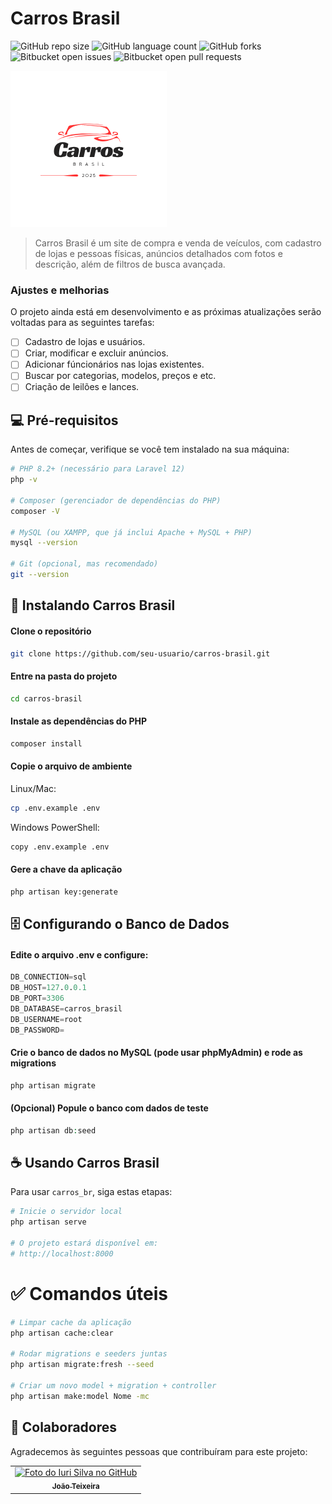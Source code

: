 # Carros Brasil

![GitHub repo size](https://img.shields.io/github/repo-size/joaoteixeira9/README-template?style=for-the-badge)
![GitHub language count](https://img.shields.io/github/languages/count/joaoteixeira9/README-template?style=for-the-badge)
![GitHub forks](https://img.shields.io/github/forks/joaoteixeira9/README-template?style=for-the-badge)
![Bitbucket open issues](https://img.shields.io/bitbucket/issues/joaoteixeira9/README-template?style=for-the-badge)
![Bitbucket open pull requests](https://img.shields.io/bitbucket/pr-raw/joaoteixeira9/README-template?style=for-the-badge)

<img src="public/img/logo3.png" alt="Logo carros brasil">

> Carros Brasil é um site de compra e venda de veículos, com cadastro de lojas e pessoas físicas, anúncios detalhados com fotos e descrição, além de filtros de busca avançada.

### Ajustes e melhorias

O projeto ainda está em desenvolvimento e as próximas atualizações serão voltadas para as seguintes tarefas:

- [ ] Cadastro de lojas e usuários.
- [ ] Criar, modificar e excluir anúncios.
- [ ] Adicionar fúncionários nas lojas existentes.
- [ ] Buscar por categorias, modelos, preços e etc.
- [ ] Criação de leilões e lances.

## 💻 Pré-requisitos

Antes de começar, verifique se você tem instalado na sua máquina:

```bash
# PHP 8.2+ (necessário para Laravel 12)
php -v

# Composer (gerenciador de dependências do PHP)
composer -V

# MySQL (ou XAMPP, que já inclui Apache + MySQL + PHP)
mysql --version

# Git (opcional, mas recomendado)
git --version
```

## 🚀 Instalando Carros Brasil

#### Clone o repositório
```bash
git clone https://github.com/seu-usuario/carros-brasil.git
```
#### Entre na pasta do projeto
```bash
cd carros-brasil
```

#### Instale as dependências do PHP
```bash
composer install
```
#### Copie o arquivo de ambiente
Linux/Mac:
```bash
cp .env.example .env
```
Windows PowerShell:
```bash
copy .env.example .env 
```
#### Gere a chave da aplicação
```bash
php artisan key:generate
```
## 🗄️ Configurando o Banco de Dados

#### Edite o arquivo .env e configure:
~~~sql
DB_CONNECTION=sql
DB_HOST=127.0.0.1
DB_PORT=3306
DB_DATABASE=carros_brasil
DB_USERNAME=root
DB_PASSWORD=
~~~
#### Crie o banco de dados no MySQL (pode usar phpMyAdmin) e rode as migrations
~~~php
php artisan migrate
~~~

#### (Opcional) Popule o banco com dados de teste
~~~php
php artisan db:seed
~~~

## ☕ Usando Carros Brasil

Para usar ` carros_br `, siga estas etapas:

```bash
# Inicie o servidor local
php artisan serve

# O projeto estará disponível em:
# http://localhost:8000
```
# ✅ Comandos úteis
```bash
# Limpar cache da aplicação
php artisan cache:clear

# Rodar migrations e seeders juntas
php artisan migrate:fresh --seed

# Criar um novo model + migration + controller
php artisan make:model Nome -mc
```
## 🤝 Colaboradores

Agradecemos às seguintes pessoas que contribuíram para este projeto:

<table>
  <tr>
    <td align="center">
      <a href="https://github.com/joaoteixeira9?tab=repositories" title="joaoteixeira9">
        <img src="https://avatars.githubusercontent.com/u/143551272?v=4" width="100px;" alt="Foto do Iuri Silva no GitHub"/><br>
        <sub>
          <b>João Teixeira</b>
        </sub>
      </a>
    </td>
  </tr>
</table>